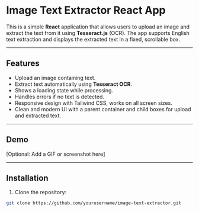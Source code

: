 # Image Text Extractor React App

This is a simple **React** application that allows users to upload an image and extract the text from it using **Tesseract.js** (OCR). The app supports English text extraction and displays the extracted text in a fixed, scrollable box.

---

## Features

- Upload an image containing text.
- Extract text automatically using **Tesseract OCR**.
- Shows a loading state while processing.
- Handles errors if no text is detected.
- Responsive design with Tailwind CSS, works on all screen sizes.
- Clean and modern UI with a parent container and child boxes for upload and extracted text.

---

## Demo

[Optional: Add a GIF or screenshot here]

---

## Installation

1. Clone the repository:

```bash
git clone https://github.com/yourusername/image-text-extractor.git
